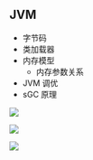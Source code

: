 ## JVM

- 字节码
- 类加载器
- 内存模型
  - 内存参数关系
- JVM 调优 
- sGC 原理

![](https://i.loli.net/2021/02/04/It8LJZ3AepaB4s1.png)

![](https://i.loli.net/2021/02/04/tNCbSEvFy9l623n.png)

![](/Users/i320572/Documents/summary/jvm/JVM_tuning.png)